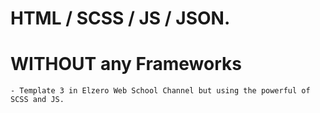 # HTML / SCSS / JS / JSON.
# WITHOUT any Frameworks
    - Template 3 in Elzero Web School Channel but using the powerful of SCSS and JS.
